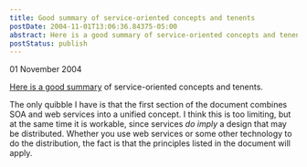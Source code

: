 ```yaml
---
title: Good summary of service-oriented concepts and tenents
postDate: 2004-11-01T13:06:36.84375-05:00
abstract: Here is a good summary of service-oriented concepts and tenents.
postStatus: publish
---
```

01 November 2004

[Here is a good summary](http://www.ebpml.org/soa.htm) of service-oriented concepts and tenents.

The only quibble I have is that the first section of the document combines SOA and web services into a unified concept. I think this is too limiting, but at the same time it is workable, since services *do imply* a design that may be distributed. Whether you use web services or some other technology to do the distribution, the fact is that the principles listed in the document will apply.
